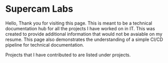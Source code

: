 # Supercam Labs

Hello, Thank you for visiting this page.  This is meant to be a technical documentation hub for all the projects I have worked on in IT.  This was created to provide additional information that would not be avaiable on my resume.  This page also demonstrates the understanding of a simple CI/CD pipeline for technical documentation.


Projects that I have contributed to are listed under projects.